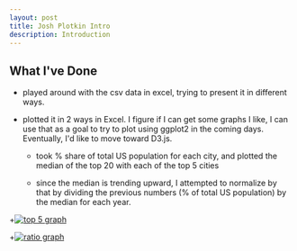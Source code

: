```yaml
---
layout: post
title: Josh Plotkin Intro
description: Introduction
---
```


## What I've Done

- played around with the csv data in excel, trying to present it in different ways.
- plotted it in 2 ways in Excel. I figure if I can get some graphs I like, I can use that as a goal to try to plot using ggplot2 in the coming days. Eventually, I'd like to move toward D3.js.

	* took % share of total US population for each city, and plotted the median of the top 20 with each of the top 5 cities

	* since the median is trending upward, I attempted to normalize by that by dividing the previous numbers (% of total US population) by the median for each year.


+[![top 5 graph](https://github.com/joshplotkin/edav/blob/gh-pages/assets/top5pct.png)](https://github.com/joshplotkin/edav/blob/gh-pages/assets/top5pct.png)

+[![ratio graph](https://github.com/joshplotkin/edav/blob/gh-pages/assets/top5pct.png)](https://github.com/joshplotkin/edav/blob/gh-pages/assets/top5pct.png)
